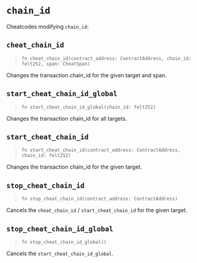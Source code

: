# `chain_id`

Cheatcodes modifying `chain_id`:

## `cheat_chain_id`
> `fn cheat_chain_id(contract_address: ContractAddress, chain_id: felt252, span: CheatSpan)`

Changes the transaction chain_id for the given target and span.

## `start_cheat_chain_id_global`
> `fn start_cheat_chain_id_global(chain_id: felt252)`

Changes the transaction chain_id for all targets.

## `start_cheat_chain_id`
> `fn start_cheat_chain_id(contract_address: ContractAddress, chain_id: felt252)`

Changes the transaction chain_id for the given target.

## `stop_cheat_chain_id`
> `fn stop_cheat_chain_id(contract_address: ContractAddress)`

Cancels the `cheat_chain_id` / `start_cheat_chain_id` for the given target.

## `stop_cheat_chain_id_global`
> `fn stop_cheat_chain_id_global()`

Cancels the `start_cheat_chain_id_global`.
